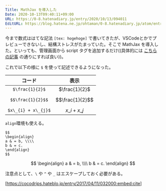 ```yaml
---
Title: MathJax を導入した
Date: 2020-10-13T09:40:11+09:00
URL: https://0-8.hatenadiary.jp/entry/2020/10/13/094011
EditURL: https://blog.hatena.ne.jp/ohtaman/0-8.hatenadiary.jp/atom/entry/26006613640065713
---
```


今まで数式ははてな記法 `[tex: hogehoge]` で書いてきたが、VSCodeとかでプレビューできないし、結構ストレスがたまっていた。そこで MathJax を導入した。といっても、管理画面から script タグを追加するだけ((具体的には [こちらの記事](https://haskell.hatenablog.com/entry/How-to-write-LaTeX-formulas-on-Hatena-Blog) の通りにすれば良い))。

これで以下の様に `$` を使って記述できるようになった。

|コード |表示|
|:--:|:--:|
| `$\frac{1}{2}$` | $\frac{1}{2}$ |
|`$$\frac{1}{2}$$`| $$\frac{1}{2}$$|
|`$x\_{i} + x\_{j}$`|$x\_{i} + x\_{j}$|

`align`環境も使える。

```
$$
\begin{align}
a & = b, \\\\
b & = c.
\end{align}
$$
```

$$
\begin{align}
a & = b, \\\\
b & = c.
\end{align}
$$

注意点として、`\` や `^` や `_` はエスケープしておく必要がある。

[https://cocodrips.hateblo.jp/entry/2017/04/11/032000:embed:cite]


